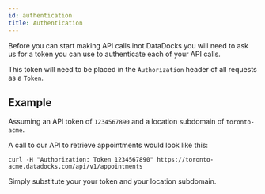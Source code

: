 ```yaml
---
id: authentication
title: Authentication
---
```


Before you can start making API calls inot DataDocks you will need to ask us for a token you can use to authenticate each of your API calls.

This token will need to be placed in the `Authorization` header of all requests as a `Token`.

## Example

Assuming an API token of `1234567890` and a location subdomain of `toronto-acme`.

A call to our API to retrieve appointments would look like this:

```
curl -H "Authorization: Token 1234567890" https://toronto-acme.datadocks.com/api/v1/appointments
```

Simply substitute your your token and your location subdomain.
